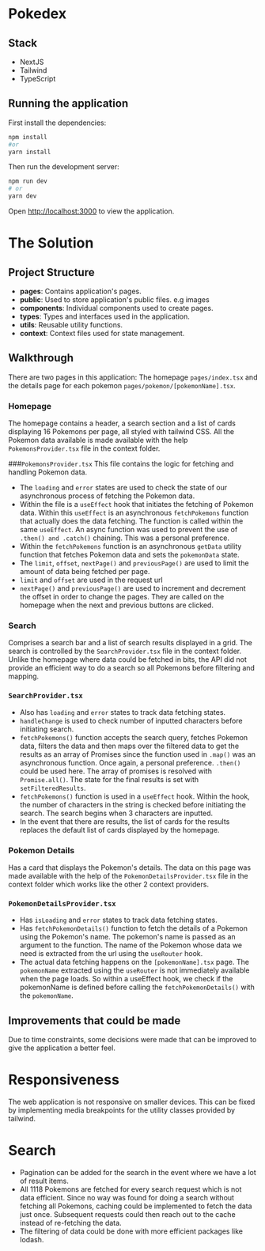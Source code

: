 # Pokedex
## Stack

* NextJS
* Tailwind
* TypeScript

## Running the application

First install the dependencies:
```bash
npm install
#or
yarn install
```

Then run the development server:

```bash
npm run dev
# or
yarn dev
```

Open [http://localhost:3000](http://localhost:3000) to view the application.

# The Solution

## Project Structure

* **pages**: Contains application's pages.
* **public**: Used to store application's public files. e.g images
* **components**: Individual components used to create pages.
* **types**: Types and interfaces used in the application.
* **utils**: Reusable utility functions.
* **context**: Context files used for state management.

## Walkthrough
There are two pages in this application: The homepage `pages/index.tsx` and the details page for each
pokemon `pages/pokemon/[pokemonName].tsx`.

### Homepage
The homepage contains a header, a search section and a list of cards displaying 16 Pokemons per page,
all styled with tailwind CSS. All the Pokemon data available is made available with the help
`PokemonsProvider.tsx` file in the context folder.

###`PokemonsProvider.tsx`
This file contains the logic for fetching and handling Pokemon data.
* The `loading` and `error` states are used to check the state of our asynchronous process of fetching the Pokemon data.
* Within the file is a `useEffect` hook that initiates the fetching of Pokemon data. Within this `useEffect` is an asynchronous `fetchPokemons` function
that actually does the data fetching. The function is called within the same `useEffect`. An async function was used
to prevent the use of `.then() and .catch()` chaining. This was a personal preference.
* Within the `fetchPokemons` function is an asynchronous `getData` utility function that fetches Pokemon data and sets
the `pokemonData` state.
* The `limit`, `offset`, `nextPage()` and `previousPage()` are used to limit the amount of data being fetched per page.
* `limit` and `offset` are used in the request url
* `nextPage()` and `previousPage()` are used to increment and decrement the offset in order to change the pages. They
are called on the homepage when the next and previous buttons are clicked.


### Search
Comprises a search bar and a list of search results displayed in a grid. The search is controlled by the
`SearchProvider.tsx` file in the context folder. Unlike the homepage where data could be fetched in bits,
the API did not provide an efficient way to do a search so all Pokemons before filtering and mapping.

### `SearchProvider.tsx`
* Also has `loading` and `error` states to track data fetching states.
* `handleChange` is used to check number of inputted characters before initiating search.
* `fetchPokemons()` function accepts the search query, fetches Pokemon data, filters the data and then maps over
the filtered data to get the results as an array of Promises since the function used in `.map()` was an asynchronous
function. Once again, a personal preference. `.then()` could be used here. The array of promises is resolved with
`Promise.all()`. The state for the final results is set with `setFilteredResults`.
* `fetchPokemons()` function is used in a `useEffect` hook. Within the hook, the number of characters in the string
is checked before initiating the search. The search begins when 3 characters are inputted.
* In the event that there are results, the list of cards for the results replaces the default list of cards displayed
by the homepage.

### Pokemon Details
Has a card that displays the Pokemon's details. The data on this page was made available with the help of the
`PokemonDetailsProvider.tsx` file in the context folder which works like the other 2 context providers.

### `PokemonDetailsProvider.tsx`
* Has `isLoading` and `error` states to track data fetching states.
* Has `fetchPokemonDetails()` function to fetch the details of a Pokemon using the Pokemon's name. The pokemon's name
is passed as an argument to the function. The name of the Pokemon whose data we need is extracted from the url using
the `useRouter` hook.
* The actual data fetching happens on the `[pokemonName].tsx` page. The `pokemonName` extracted using the `useRouter`
is not immediately available when the page loads. So within a useEffect hook, we check if the pokemonName is defined
before calling the `fetchPokemonDetails()` with the `pokemonName`.


## Improvements that could be made
Due to time constraints, some decisions were made that can be improved to give the application a better feel.

# Responsiveness
The web application is not responsive on smaller devices. This can be fixed by implementing media breakpoints for
the utility classes provided by tailwind.

# Search
* Pagination can be added for the search in the event where we have a lot of result items.
* All 1118 Pokemons are fetched for every search request which is not data efficient. Since no way was found for
doing a search without fetching all Pokemons, caching could be implemented to fetch the data just once. Subsequent
requests could then reach out to the cache instead of re-fetching the data.
* The filtering of data could be done with more efficient packages like lodash.